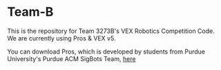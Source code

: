 # Team-B
This is the repository for Team 3273B's VEX Robotics Competition Code. We are currently using Pros & VEX v5.

You can download Pros, which is developed by students from Purdue University's Purdue ACM SigBots Team, [here](https://pros.cs.purdue.edu/)
